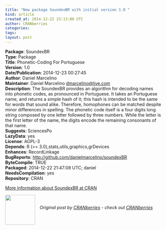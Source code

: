 ```yaml
---
title: "New package SoundexBR with initial version 1.0 "
kind: article
created_at: 2014-12-22 23:13:00 UTC
author: CRANberries
categories: 
tags: 
layout: post
---
```

<strong>Package</strong>: SoundexBR<br>
<strong>Type</strong>: Package<br>
<strong>Title</strong>: Phonetic-Coding For Portuguese<br>
<strong>Version</strong>: 1.0<br>
<strong>Date/Publication</strong>: 2014-12-23 00:27:45<br>
<strong>Author</strong>: Daniel Marcelino<br>
<strong>Maintainer</strong>: Daniel Marcelino <dmarcelino@live.com><br>
<strong>Description</strong>: The SoundexBR provides an algorithm for decoding names into phonetic codes, as pronounced in Portuguese. It takes an Portuguese name, and returns a simple hash of it; this hash is intended to be the same for words that sound alike. Therefore, homophones can be matched despite minor differences in spelling. The phonetic code itself is a four digits long string composed by one letter followed by three numbers. While the letter is the first letter of the name, the digits encode the remaining consonants of that name.<br>
<strong>Suggests</strong>: SciencesPo<br>
<strong>LazyData</strong>: yes<br>
<strong>License</strong>: AGPL-3<br>
<strong>Depends</strong>: R (>= 3.0),stats,utils,graphics,grDevices<br>
<strong>Enhances</strong>: RecordLinkage<br>
<strong>BugReports</strong>: http://github.com/danielmarcelino/soundexBR<br>
<strong>ByteCompile</strong>: TRUE<br>
<strong>Packaged</strong>: 2014-12-22 21:47:08 UTC; daniel<br>
<strong>NeedsCompilation</strong>: yes<br>
<strong>Repository</strong>: CRAN<br>

<p>
<a href="http://cran.r-project.org/web/packages/SoundexBR/index.html">More information about SoundexBR at CRAN</a><div class="author">
  <img src="" style="width: 96px; height: 96;">
  <span style="position: absolute; padding: 32px 15px;">
    <i>Original post by <a href="http://twitter.com/">CRANberries</a> - check out <a href="http://dirk.eddelbuettel.com/cranberries">CRANberries   </a></i>
  </span>
</div>
